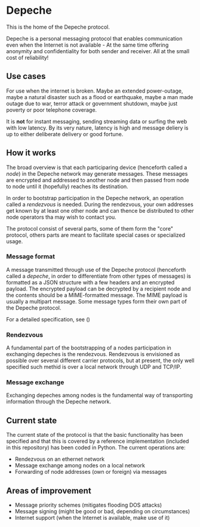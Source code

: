 # Depeche

This is the home of the Depeche protocol.

Depeche is a personal messaging protocol that enables communication even when the Internet is
not available - At the same time offering anonymity and confidentiality for both sender and
receiver. All at the small cost of reliability!

## Use cases

For use when the internet is broken. Maybe an extended power-outage, maybe a natural disaster
such as a flood or earthquake, maybe a man made outage due to war, terror attack or government
shutdown, maybe just poverty or poor telephone coverage.

It is **not** for instant messaging, sending streaming data or surfing the web with low latency.
By its very nature, latency is high and message deliery is up to either deliberate delivery or
good fortune.

## How it works

The broad overview is that each participaring device (henceforth called a *node*) in the Depeche
network may generate messages. These messages are encrypted and addressed to another node and
then passed from node to node until it (hopefully) reaches its destination.

In order to bootstrap participation in the Depeche network, an operation called a *rendezvous*
is needed. During the rendezvous, your own addresses get known by at least one other node and
can thence be distributed to other node operators tha may wish to contact you.

The protocol consist of several parts, some of them form the "core" protocol, others parts
are meant to facilitate special cases or specialized usage.

### Message format

A message transmitted through use of the Depeche protocol (henceforth called a *depeche*, in
order to differentiate from other types of messages) is formatted as a JSON structure with
a few headers and an encrypted payload. The encrypted payload can be decrypted by a recipient
node and the contents should be a MIME-formatted message. The MIME payload is usually a
multipart message. Some message types form their own part of the Depeche protocol.

For a detailed specification, see ()

### Rendezvous

A fundamental part of the bootstrapping of a nodes participation in exchanging depeches is
the rendezvous. Rendezvous is envisioned as possible over several different carrier protocols,
but at present, the only well specified such methid is over a local network through UDP and
TCP/IP.

### Message exchange

Exchanging depeches among nodes is the fundamental way of transporting information through
the Depeche network.

## Current state

The current state of the protocol is that the basic functionality has been specified and
that this is covered by a reference implementation (included in this repository) has been
coded in Python. The current operations are:

* Rendezvous on an ethernet network
* Message exchange among nodes on a local network
* Forwarding of node addresses (own or foreign) via messages

## Areas of improvement

* Message priority schemes (mitigates flooding DOS attacks)
* Message signing (might be good or bad, depending on circumstances)
* Internet support (when the Internet is available, make use of it)